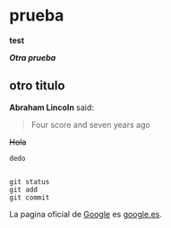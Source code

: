 # prueba

**test**

***Otra prueba***

## otro titulo


**Abraham Lincoln** said:

> Four score and seven years ago

~~Hola~~

`dedo`

```

git status
git add
git commit
```
La pagina oficial de [Google](https://google.es/) es [google.es](https://google.es/).
